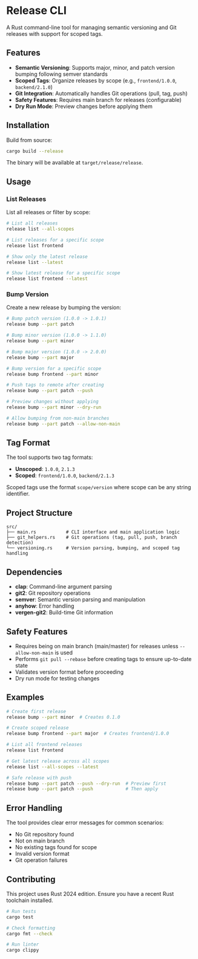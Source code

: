 # Release CLI

A Rust command-line tool for managing semantic versioning and Git releases with support for scoped tags.

## Features

- **Semantic Versioning**: Supports major, minor, and patch version bumping following semver standards
- **Scoped Tags**: Organize releases by scope (e.g., `frontend/1.0.0`, `backend/2.1.0`)
- **Git Integration**: Automatically handles Git operations (pull, tag, push)
- **Safety Features**: Requires main branch for releases (configurable)
- **Dry Run Mode**: Preview changes before applying them

## Installation

Build from source:

```bash
cargo build --release
```

The binary will be available at `target/release/release`.

## Usage

### List Releases

List all releases or filter by scope:

```bash
# List all releases
release list --all-scopes

# List releases for a specific scope
release list frontend

# Show only the latest release
release list --latest

# Show latest release for a specific scope
release list frontend --latest
```

### Bump Version

Create a new release by bumping the version:

```bash
# Bump patch version (1.0.0 -> 1.0.1)
release bump --part patch

# Bump minor version (1.0.0 -> 1.1.0)
release bump --part minor

# Bump major version (1.0.0 -> 2.0.0)
release bump --part major

# Bump version for a specific scope
release bump frontend --part minor

# Push tags to remote after creating
release bump --part patch --push

# Preview changes without applying
release bump --part minor --dry-run

# Allow bumping from non-main branches
release bump --part patch --allow-non-main
```

## Tag Format

The tool supports two tag formats:

- **Unscoped**: `1.0.0`, `2.1.3`
- **Scoped**: `frontend/1.0.0`, `backend/2.1.3`

Scoped tags use the format `scope/version` where scope can be any string identifier.

## Project Structure

```
src/
├── main.rs           # CLI interface and main application logic
├── git_helpers.rs    # Git operations (tag, pull, push, branch detection)
└── versioning.rs     # Version parsing, bumping, and scoped tag handling
```

## Dependencies

- **clap**: Command-line argument parsing
- **git2**: Git repository operations
- **semver**: Semantic version parsing and manipulation
- **anyhow**: Error handling
- **vergen-git2**: Build-time Git information

## Safety Features

- Requires being on main branch (main/master) for releases unless `--allow-non-main` is used
- Performs `git pull --rebase` before creating tags to ensure up-to-date state
- Validates version format before proceeding
- Dry run mode for testing changes

## Examples

```bash
# Create first release
release bump --part minor  # Creates 0.1.0

# Create scoped release
release bump frontend --part major  # Creates frontend/1.0.0

# List all frontend releases
release list frontend

# Get latest release across all scopes
release list --all-scopes --latest

# Safe release with push
release bump --part patch --push --dry-run  # Preview first
release bump --part patch --push            # Then apply
```

## Error Handling

The tool provides clear error messages for common scenarios:
- No Git repository found
- Not on main branch
- No existing tags found for scope
- Invalid version format
- Git operation failures

## Contributing

This project uses Rust 2024 edition. Ensure you have a recent Rust toolchain installed.

```bash
# Run tests
cargo test

# Check formatting
cargo fmt --check

# Run linter
cargo clippy
```